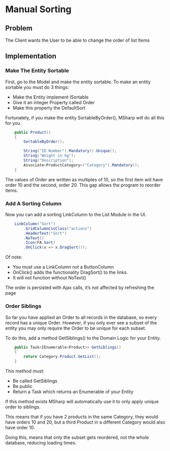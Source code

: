 # Manual Sorting

## Problem

The Client wants the User to be able to change the order of list Items

## Implementation

### Make The Entity Sortable
First, go to the Model and make the entity sortable. 
To make an entity sortable you must do 3 things:
- Make the Entity implement ISortable
- Give it an integer Property called Order
- Make this property the DefaultSort

Fortunately, if you make the entity SortableByOrder(), MSharp will do all this for you.

```csharp
    public Product()
    {
        SortableByOrder();

        String("ID Number").Mandatory().Unique();
        String("Weight in kg");
        String("Description");
        Associate<ProductCategory>("Category").Mandatory();
    }
```

The values of Order are written as multiples of 10, so the first item will have order 10 and the second, order 20. This gap allows the program to reorder items.

### Add A Sorting Column

Now you can add a sorting LinkColumn to the List Module in the UI.

```csharp
    LinkColumn("Sort")
        .GridColumnCssClass("actions")
        .HeaderText("Sort")
        .NoText()
        .Icon(FA.Sort)
        .OnClick(x => x.DragSort());
```
Of note:
-	You must use a LinkColumn not a ButtonColumn
-	OnClick() adds the functionality DragSort() to the links. 
-	It will not function without NoText()

The order is persisted with Ajax calls, it’s not affected by refreshing the page

### Order Siblings

So far you have applied an Order to all records in the database, so every record has a unique Order. However, if you only ever see a subset of the entity you may only require the Order to be unique for each subset.

To do this, add a method GetSiblings() to the Domain Logic for your Entity.
```csharp
    public Task<IEnumerable<Product>> GetSiblings()
    {
        return Category.Product.GetList();
    }
```

This method must:

-	Be called GetSiblings
-	Be public
-	Return a Task which returns an Enumerable of your Entity

If this method exists MSharp will automatically use it to only apply unique order to siblings.

This means that if you have 2 products in the same Category, they would have orders 10 and 20, but a third Product in a different Category would also have order 10.

Doing this, means that only the subset gets reordered, not the whole database, reducing loading times.

